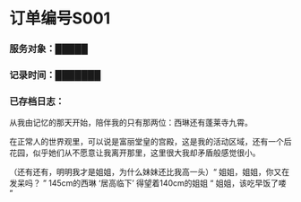 # 订单编号S001

### 服务对象：█████

### **记录时间：**███████

### **已存档日志：**

从我由记忆的那天开始，陪伴我的只有那两位：西琳还有蓬莱寺九霄。

在正常人的世界观里，可以说是富丽堂皇的宫殿，这是我的活动区域，还有一个后花园，似乎她们从不愿意让我离开那里，这里很大我却矛盾般感觉很小。

（还有还有，明明我才是姐姐，为什么妹妹还比我高一头）“ 姐姐，姐姐，你又在发呆吗？ ” 145cm的西琳 ‘居高临下’ 得望着140cm的姐姐 “ 姐姐，该吃早饭了喽 ”

